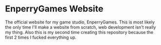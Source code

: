 # EnperryGames Website

The official website for my game studio, EnperryGames. This is most likely the only time I'll make a website from scratch, web development isn't really my thing. Also this is my second time creating this repository because the first 2 times I fucked everything up.